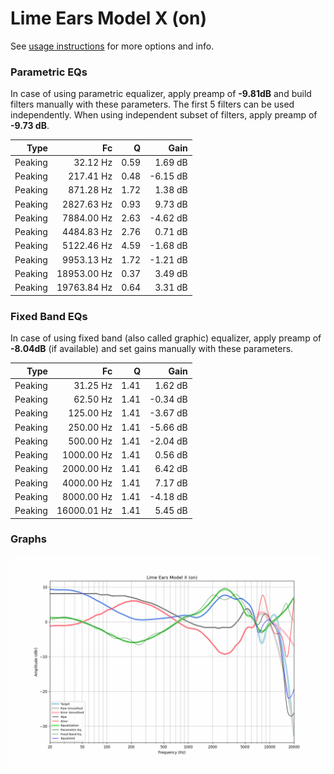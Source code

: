 # Lime Ears Model X (on)
See [usage instructions](https://github.com/jaakkopasanen/AutoEq#usage) for more options and info.

### Parametric EQs
In case of using parametric equalizer, apply preamp of **-9.81dB** and build filters manually
with these parameters. The first 5 filters can be used independently.
When using independent subset of filters, apply preamp of **-9.73 dB**.

| Type    | Fc          |    Q | Gain     |
|--------:|------------:|-----:|---------:|
| Peaking | 32.12 Hz    | 0.59 | 1.69 dB  |
| Peaking | 217.41 Hz   | 0.48 | -6.15 dB |
| Peaking | 871.28 Hz   | 1.72 | 1.38 dB  |
| Peaking | 2827.63 Hz  | 0.93 | 9.73 dB  |
| Peaking | 7884.00 Hz  | 2.63 | -4.62 dB |
| Peaking | 4484.83 Hz  | 2.76 | 0.71 dB  |
| Peaking | 5122.46 Hz  | 4.59 | -1.68 dB |
| Peaking | 9953.13 Hz  | 1.72 | -1.21 dB |
| Peaking | 18953.00 Hz | 0.37 | 3.49 dB  |
| Peaking | 19763.84 Hz | 0.64 | 3.31 dB  |

### Fixed Band EQs
In case of using fixed band (also called graphic) equalizer, apply preamp of **-8.04dB**
(if available) and set gains manually with these parameters.

| Type    | Fc          |    Q | Gain     |
|--------:|------------:|-----:|---------:|
| Peaking | 31.25 Hz    | 1.41 | 1.62 dB  |
| Peaking | 62.50 Hz    | 1.41 | -0.34 dB |
| Peaking | 125.00 Hz   | 1.41 | -3.67 dB |
| Peaking | 250.00 Hz   | 1.41 | -5.66 dB |
| Peaking | 500.00 Hz   | 1.41 | -2.04 dB |
| Peaking | 1000.00 Hz  | 1.41 | 0.56 dB  |
| Peaking | 2000.00 Hz  | 1.41 | 6.42 dB  |
| Peaking | 4000.00 Hz  | 1.41 | 7.17 dB  |
| Peaking | 8000.00 Hz  | 1.41 | -4.18 dB |
| Peaking | 16000.01 Hz | 1.41 | 5.45 dB  |

### Graphs
![](./Lime%20Ears%20Model%20X%20(on).png)